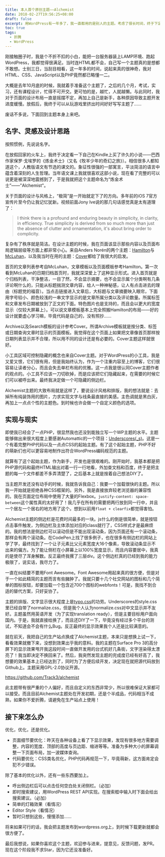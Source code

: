 ```yaml
---
title: 本人首个原创主题——Alchemist
date: 2018-02-27T19:56:25+08:00
draft: false
excerpt: 用WordPress有一年多了，我一直都用的是别人的主题。考虑了很长时间，终于下定决心要写一款主题。
toc: true
tags:
  - 折腾
  - WordPress
---
```


刚接触圈子时，我是个不折不扣的小白，能把一台服务器装上LAMP环境、跑起WordPress，我都觉得很满足。当时连HTML都不会，自己写一个主题真的是想都不敢想。士别三日，当刮目相看，这一年多的时间，说起来真的很神奇，我对HTML、CSS、JavaScript以及PHP竟然都已略懂一二。

大概是去年10月底的时候，我就着手准备这个主题了，之后的几个月，考试，实习，还有课程设计，忙得不可开交。更可怕的是，越忙，人就越懒。与此同时，我对于页面的设计布局一直是摇摆不定，再加上自己是新手，各种原因导致主题开发进度缓慢。放假后，我终于可以从玩游戏里挤出时间好好写写主题了……

废话不多说，下面回到主题本身上来吧。

## 名字、灵感及设计思路

按照惯例，先说说名字。

在放假回家的火车上，我终于决定看一下自己在Kindle上买了许久的小说——巴西作家保罗·戈埃罗的《炼金术士》（又名《牧羊少年的奇幻之旅》）。相信很多人都知道这个，人教版语文有节选的课文的。象征性很强的一部寓言，平淡简洁的语言中蕴含着深刻的人生哲理。当年语文课上我就很喜欢这部小说，现在看了完整的可以说更是被深深地震撼到了，于是我就把这个主题命名为“炼金术士”——"Alchemist"。

关于页面的设计与风格上，“极简”是一开始就定下了的方向。多年前的iOS 7官方宣传片至今仍让我记忆犹新。视频前面Jony Ive说的那几句话感觉真是太有道理了：

> I think there is a profound and enduring beauty in simplicity, in clarity, in efficiency. True simplicity is derived from so much more than just the absence of clutter and ornamentation, it's about bring order to complicity.

复杂有了秩序就是简洁。在设计主题的时候，我在页面该显示那些内容以及页面布局逻辑层级等方面上都非常小心。来自Anders Norén的两个主题：[Hamilton](http://www.andersnoren.se/teman/hamilton-wordpress-theme/)与[McLuhan](http://www.andersnoren.se/teman/mcluhan-wordpress-theme/)，以及我当时在用的主题：[Cover](http://eichefam.net/projects/cover/)都给了我很大的启发。

首页的文章列表参考自McLuhan，文章模板以及页面模板参考Hamilton。第一次看到McLuhan的日期归档首页时，我就深深爱上了这种显示形式。进入首页就是个归档列表，干净整洁，一目了然，不会显示摘要，也不会显示属个分类啊有几条评论啊什么的，只能从标题揣测文章内容，给人一种神秘感，让人有点击进去的理由（标题党的福音）。当点击链接进入文章后，大标题与文章摘要映入眼帘，下面用字号较小、颜色较浅的一串文字显示的是文章所属分类以及评论数量。所属标签和文章发布日期被放到了正文的下面。特色图片也是支持的，而且会以更大的宽度显示（仅较大屏幕上）。可以说文章模板基本上完全照搬Hamilton的布局——好的设计就要虚心学习嘛，毕竟代码是自己的，没有照抄……

Archive以及Search模板的设计参考Cover。所谓Archive模板就是按分类、标签或日期查询文章时显示的页面模板。我觉得在这个页面上如果把文章像首页那样按日期列表显示并不合理，所以用不同的设计还是有必要的。Cover主题这样就很好。

小工具区域可控制隐藏的概念也来自Cover主题。对于WordPress的小工具，我是又爱又恨，它们很有用，但是我始终认为，作为一个注重内容至上的博客，它们很容易让读者分心，而且会失去单栏布局的优雅。这一点我是很认同Cover主题作者的观点的。小工具不应该一刀切砍掉，而是应该把它们隐藏起来，在需要的时候它们可以被呼出来。最终我决定做一个可隐藏的侧边栏。

Alchemist主题的大致布局就是这样了，要说设计风格和排版，我的想法就是：去掉所有纯装饰用的图片，力求实现文字与线条最直接的美感。主色调就是黑白灰，再加上一点点个性的主题色。到时候也许会做一个自定义颜色的选项。

## 实现与现实

即使我已经会了一点PHP，很显然我也还没到能独立写一个WP主题的水平。主题能够做出来很大程度上要感谢Automattic的一个项目：[Underscores(_s)](https://underscores.me)。这是一个有着完整PHP代码以及一点点CSS的起始主题。有了这个起始主题，PHP不好的萌新们也可以更容易地制作出符合WordPress编码规范的主题。

就算有了这个起始主题，作为新手，开发也是很艰难的。刚开始时，我基本都是把PHP源代码和最终HTML输出对着一行一行地看，外加查文档和百度，终于是把主题的每一个文件都差不多弄清楚了，之后基本上就是按着自己想法DIY了。

当主题开发还没有动手的时候，我就告诉我自己：我要一个加载很快的主题。所以我一开始就是拒绝各种CSS框架的。另外，我是直接放弃较老浏览器的兼容性的。我在页面定位布局中使用了大量的Flexbox。`justify-content: space-between`这个属性真的太好用了！我几乎在所有的需要把两行放到同一行中，并且一个居左一个居右的地方用了这个。想到以前用`float + clearfix`都觉得害怕。

Alchemist主题的侧边栏是花费时间最多的一块。js什么的倒是很简单，就是按钮点击事件触发，为侧边栏及主体添加对应的class就行了，CSS样式才是最麻烦的。我的想法是侧边栏可以滚动但是不能出现滚动条，因为页面还有一个滚动条，那样会有两个滚动条。在CodePen上找了很多例子，也在很多有侧边栏的网站上学了学，最终找到了一个让子元素比父元素宽度大16个像素，导致滚动条显示不出来的偏方。为了能让侧栏在小屏幕上以100%宽度显示，而且内容要居中，我真的是使尽了浑身解数。反正最终我摞了三层div。这个侧边栏真的已经到我的能力极限了，说实话，我尽力了。

一直在纠结要不要用Font Awesome。Font Awesome用起来真的很方便，但是对于一个如此精简的主题而言有些臃肿了。我就只要十几个社交网站的图标和几个简单的图标按钮，却要加载一个包含近700个图标的webfonts！可是，我找不到合适的替代方案，只好妥协了。

主题的排版、文字显示很大程度上是[typo.css](https://typo.sofi.sh/)的功劳。Underscores的style.css里已经自带了normalize.css，但是我个人认为normalize.css对中文显示并不友好。主题虽然用英语开发（为了实现translation ready），但是主要目标用户面向国内。于是，我就直接给换了，而且还DIY了一下，毕竟没有经过多个平台的测试，不知道会不会有什么Bug。反正最终的显示效果我个人还是比较满意的。

就在前天，我把自己的生产站点换成了Alchemist主题，本来只是想换上试一下，看看效果就撤下来，没想到效果出乎我的意料。我的主题在Surface Pro 3的高分屏下的显示效果甩开我这段时间一直做开发用的台式机好几条街，文字渲染得太漂亮了！我当即决定不换回来了。然后，我突然发现主题的完成度已经有好高了，我想要的效果基本上已经达到了，同时为了方便后续开发，决定现在就把源代码放到Github上。主题采用GPL-2.0协议开源。

https://github.com/Track3/alchemist

此主题带有很严重的个人偏好，而且自定义的东西非常少，所以很难保证大家都可以接受。而且目前Alchemist主题处在开发初期，还是个半成品，代码相当不成熟，如果你不爱折腾，请避免在生产站点上使用！

## 接下来怎么办

优化，优化，还是优化。

* 页面细节要优化：昨天在各种设备上看了下显示效果，发现有很多地方需要调整，内容的宽度、顶部的高度与页边距、缩进等等。准备为多种大小的屏幕调整一下页面布局，加一波媒体查询。
* 代码要优化：CSS类名优化，PHP代码再规范一下，毕竟萌新，这方面肯定会犯不少错误。

除了基本的优化以外，还有一些东西要加上。

* 呼出侧边栏后可以点击任何空白处关闭侧栏。（必加）
* 即时搜索建议，用WordPress REST API实现。在搜索框中输入时下面会给出搜索建议。（必加）
* 简单的灯箱效果（看情况）
* Editor Style（看情况）
* 暂时只想到这些，慢慢添加……

将来如果可行的话，我会把主题发布到wordpress.org上，到时候下载更新就都会很方便了。

最后我想说，如果你喜欢这个主题，欢迎参与进来，提意见，反馈问题，发PR。现在这个阶段我不求Star，因为它还没准备好。
